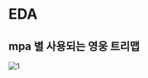 # EDA

## mpa 별 사용되는 영웅 트리맵
![1](https://user-images.githubusercontent.com/54613024/116175322-08fb3a00-a74b-11eb-8200-fbf952954a5a.PNG)

